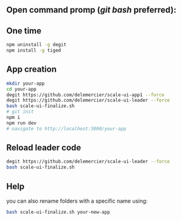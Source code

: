 ## Open command promp (_git bash_ preferred):

## One time
```bash
npm uninstall -g degit
npm install -g tiged
```

## App creation
```bash
mkdir your-app
cd your-app
degit https://github.com/delemercier/scale-ui-app1 --force
degit https://github.com/delemercier/scale-ui-leader --force
bash scale-ui-finalize.sh
# git init
npm i
npm run dev
# navigate to http://localhost:3000/your-app
```

## Reload leader code
```bash
degit https://github.com/delemercier/scale-ui-leader --force
bash scale-ui-finalize.sh
```

## Help
you can also rename folders with a specific name using:
```bash
bash scale-ui-finalize.sh your-new-app
```
